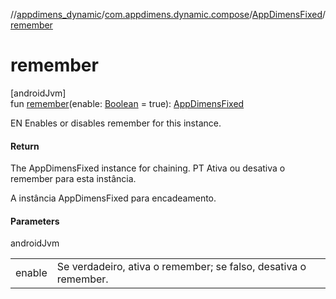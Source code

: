 //[appdimens_dynamic](../../../README.md)/[com.appdimens.dynamic.compose](../README.md)/[AppDimensFixed](README.md)/[remember](remember.md)

# remember

[androidJvm]\
fun [remember](remember.md)(enable: [Boolean](https://kotlinlang.org/api/core/kotlin-stdlib/kotlin/-boolean/index.html) = true): [AppDimensFixed](README.md)

EN Enables or disables remember for this instance.

#### Return

The AppDimensFixed instance for chaining. PT Ativa ou desativa o remember para esta instância.

A instância AppDimensFixed para encadeamento.

#### Parameters

androidJvm

| | |
|---|---|
| enable | Se verdadeiro, ativa o remember; se falso, desativa o remember. |